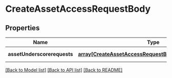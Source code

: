 # CreateAssetAccessRequestBody

## Properties
Name | Type | Description | Notes
------------ | ------------- | ------------- | -------------
**assetUnderscorerequests** | [**array[CreateAssetAccessRequestBodyAssetRequestsInner]**](CreateAssetAccessRequestBodyAssetRequestsInner.md) |  | [default to null]

[[Back to Model list]](../README.md#documentation-for-models) [[Back to API list]](../README.md#documentation-for-api-endpoints) [[Back to README]](../README.md)


